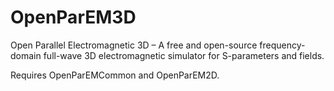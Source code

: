 # OpenParEM3D
Open Parallel Electromagnetic 3D – A free and open-source frequency-domain full-wave 3D electromagnetic simulator for S-parameters and fields.

Requires OpenParEMCommon and OpenParEM2D.
